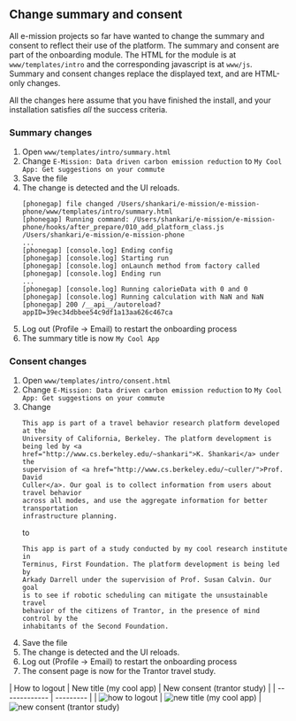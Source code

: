Change summary and consent
---

All e-mission projects so far have wanted to change the summary and consent to reflect their use of the platform. The summary and consent are part of the onboarding module. The HTML for the module is at `www/templates/intro` and the corresponding javascript is at `www/js`. Summary and consent changes replace the displayed text, and are HTML-only changes.

All the changes here assume that you have finished the install, and your installation satisfies *all* the success criteria.

### Summary changes ###

1. Open `www/templates/intro/summary.html`
1. Change `E-Mission: Data driven carbon emission reduction` to `My Cool App: Get suggestions on your commute`
1. Save the file
1. The change is detected and the UI reloads.
    ```
    [phonegap] file changed /Users/shankari/e-mission/e-mission-phone/www/templates/intro/summary.html
    [phonegap] Running command: /Users/shankari/e-mission/e-mission-phone/hooks/after_prepare/010_add_platform_class.js /Users/shankari/e-mission/e-mission-phone
    ...
    [phonegap] [console.log] Ending config
    [phonegap] [console.log] Starting run
    [phonegap] [console.log] onLaunch method from factory called
    [phonegap] [console.log] Ending run
    ...
    [phonegap] [console.log] Running calorieData with 0 and 0
    [phonegap] [console.log] Running calculation with NaN and NaN
    [phonegap] 200 /__api__/autoreload?appID=39ec34dbbee54c9df1a13aa626c467ca
    ```
1. Log out (Profile -> Email) to restart the onboarding process
1. The summary title is now `My Cool App`

### Consent changes ###

1. Open `www/templates/intro/consent.html`
1. Change `E-Mission: Data driven carbon emission reduction` to `My Cool App: Get suggestions on your commute`
1. Change
    ```
    This app is part of a travel behavior research platform developed at the
    University of California, Berkeley. The platform development is being led by <a
    href="http://www.cs.berkeley.edu/~shankari">K. Shankari</a> under the
    supervision of <a href="http://www.cs.berkeley.edu/~culler/">Prof. David
    Culler</a>. Our goal is to collect information from users about travel behavior
    across all modes, and use the aggregate information for better transportation
    infrastructure planning.
    ```
    to
    ```
    This app is part of a study conducted by my cool research institute in
    Terminus, First Foundation. The platform development is being led by 
    Arkady Darrell under the supervision of Prof. Susan Calvin. Our goal
    is to see if robotic scheduling can mitigate the unsustainable travel
    behavior of the citizens of Trantor, in the presence of mind control by the
    inhabitants of the Second Foundation.
    ```
1. Save the file
1. The change is detected and the UI reloads.
1. Log out (Profile -> Email) to restart the onboarding process
1. The consent page is now for the Trantor travel study.

| How to logout | New title (my cool app) | New consent (trantor study) |
| ------------- | --------- |
| ![how to logout](../../assets/tutorials/simple_client_changes/how_to_logout.png) | ![new title (my cool app)](../../assets/tutorials/simple_client_changes/new_title_my_cool_app.png) | ![new consent (trantor study)](../../assets/tutorials/simple_client_changes/consent_for_trantor_study.png)
